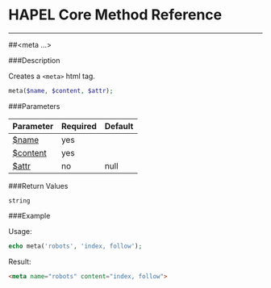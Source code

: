 # HAPEL Core Method Reference

---
##\<meta ...>


###Description

Creates a `<meta>` html tag.

```php
meta($name, $content, $attr);
```

###Parameters

Parameter                               | Required  | Default
----------------------------------------|-----------|--------------
[$name](../attributes/name.md)          | yes       |
[$content](../attributes/content.md)    | yes       |
[$attr](../attributes/attr.md)          | no        | null


###Return Values

`string`


###Example

Usage:
```php
echo meta('robots', 'index, follow');
```
Result:
```html
<meta name="robots" content="index, follow">
```